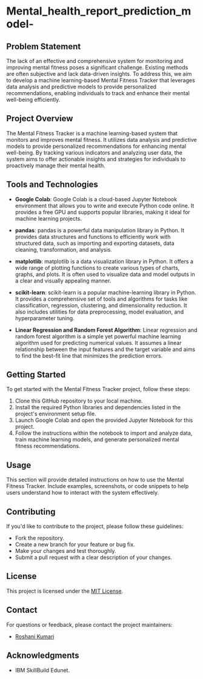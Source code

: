 # Mental_health_report_prediction_model-

## Problem Statement
The lack of an effective and comprehensive system for monitoring and improving mental fitness poses a significant challenge. Existing methods are often subjective and lack data-driven insights. To address this, we aim to develop a machine learning-based Mental Fitness Tracker that leverages data analysis and predictive models to provide personalized recommendations, enabling individuals to track and enhance their mental well-being efficiently.

## Project Overview
The Mental Fitness Tracker is a machine learning-based system that monitors and improves mental fitness. It utilizes data analysis and predictive models to provide personalized recommendations for enhancing mental well-being. By tracking various indicators and analyzing user data, the system aims to offer actionable insights and strategies for individuals to proactively manage their mental health.

## Tools and Technologies
- **Google Colab**: Google Colab is a cloud-based Jupyter Notebook environment that allows you to write and execute Python code online. It provides a free GPU and supports popular libraries, making it ideal for machine learning projects.

- **pandas**: pandas is a powerful data manipulation library in Python. It provides data structures and functions to efficiently work with structured data, such as importing and exporting datasets, data cleaning, transformation, and analysis.

- **matplotlib**: matplotlib is a data visualization library in Python. It offers a wide range of plotting functions to create various types of charts, graphs, and plots. It is often used to visualize data and model outputs in a clear and visually appealing manner.

- **scikit-learn**: scikit-learn is a popular machine-learning library in Python. It provides a comprehensive set of tools and algorithms for tasks like classification, regression, clustering, and dimensionality reduction. It also includes utilities for data preprocessing, model evaluation, and hyperparameter tuning.

- **Linear Regression and Random Forest Algorithm**: Linear regression and random forest algorithm is a simple yet powerful machine learning algorithm used for predicting numerical values. It assumes a linear relationship between the input features and the target variable and aims to find the best-fit line that minimizes the prediction errors.

## Getting Started
To get started with the Mental Fitness Tracker project, follow these steps:

1. Clone this GitHub repository to your local machine.
2. Install the required Python libraries and dependencies listed in the project's environment setup file.
3. Launch Google Colab and open the provided Jupyter Notebook for this project.
4. Follow the instructions within the notebook to import and analyze data, train machine learning models, and generate personalized mental fitness recommendations.

## Usage
This section will provide detailed instructions on how to use the Mental Fitness Tracker. Include examples, screenshots, or code snippets to help users understand how to interact with the system effectively.

## Contributing
If you'd like to contribute to the project, please follow these guidelines:
- Fork the repository.
- Create a new branch for your feature or bug fix.
- Make your changes and test thoroughly.
- Submit a pull request with a clear description of your changes.

## License
This project is licensed under the [MIT License](LICENSE.md).

## Contact
For questions or feedback, please contact the project maintainers:
- [Roshani Kumari](kumariroshani240@gmail.com)

## Acknowledgments
- IBM SkillBuild Edunet.

